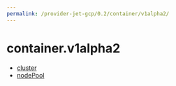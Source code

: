 ```yaml
---
permalink: /provider-jet-gcp/0.2/container/v1alpha2/
---
```


# container.v1alpha2



* [cluster](cluster.md)
* [nodePool](nodePool.md)
